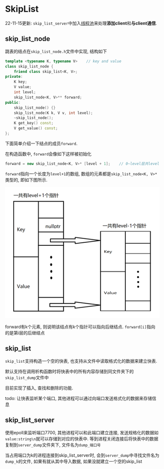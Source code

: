# SkipList

22-11-15更新: `skip_list_server`中加入[线程池](https://github.com/B4night/thread_poll_Cpp11)来处理**添加client**和**与client通信**.

## skip_list_node

跳表的结点在`skip_list_node.h`文件中实现, 结构如下

``` C++
template <typename K, typename V>    // key and value
class skip_list_node {
    friend class skip_list<K, V>;
private:
    K key;
    V value;
    int level;
    skip_list_node<K, V>** forward;
public:
    skip_list_node() {}
    skip_list_node(K k, V v, int level);
    ~skip_list_node();
    K get_key() const;
    V get_value() const;
};
```

下面简单介绍一下结点的成员`forward`.

在构造函数中, `forward`会像如下这样被初始化

``` C++
forward = new skip_list_node<K, V>* [level + 1];	// 0~level层共level+1层
```

`forward`指向一个长度为`level+1`的数组, 数组的元素都是`skip_list_node<K, V>*`类型的, 即如下图所示.

![image-20221111170320991](./src/image-20221111170320991.png)

forward有k个元素, 则说明该结点有k个指针可以指向后继结点. `forward[i]`指向的是第i层的后继结点



## skip_list

`skip_list`支持构造一个空的快表, 也支持从文件中读取格式化的数据来建立快表.

默认支持在调用析构函数时将快表中的所有内容存储到同文件夹下的`skip_list_dump`文件中

目前实现了插入, 查找和删除的功能.



todo: 让快表监听某个端口, 其他进程可以通过向端口发送格式化的数据来存储信息



## skip_list_server

使用epoll来监听端口7700, 其他进程可以和此端口建立连接, 发送规格化的数据如`value:string\n`就可以存储到对应的快表中. 等到进程关闭连接后将快表中的数据复制到`server_dump`文件夹下, 文件名为`dump_端口号`

当占用端口为k的进程连接到skip_list_server时, 会到`server_dump`中寻找文件名为`dump_k`的文件, 如果有就从其中导入数据, 如果没就建立一个空的skip_list
